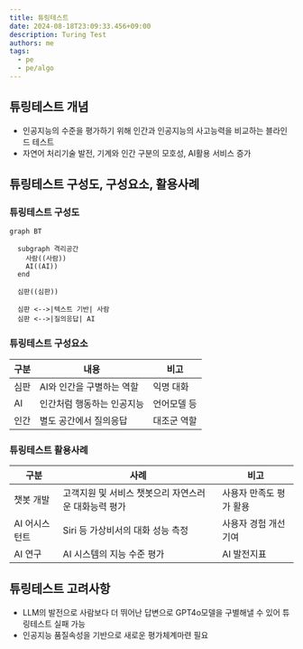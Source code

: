 ```yaml
---
title: 튜링테스트
date: 2024-08-18T23:09:33.456+09:00
description: Turing Test
authors: me
tags:
  - pe
  - pe/algo 
---
```


## 튜링테스트 개념

- 인공지능의 수준을 평가하기 위해 인간과 인공지능의 사고능력을 비교하는 블라인드 테스트
- 자연어 처리기술 발전, 기계와 인간 구분의 모호성, AI활용 서비스 증가

## 튜링테스트 구성도, 구성요소, 활용사례

### 튜링테스트 구성도

```mermaid
graph BT

  subgraph 격리공간
    사람((사람))
    AI((AI))
  end

  심판((심판))

  심판 <-->|텍스트 기반| 사람
  심판 <-->|질의응답| AI
```

### 튜링테스트 구성요소

| 구분 | 내용 | 비고 |
| --- | --- | --- |
| 심판 | AI와 인간을 구별하는 역할 | 익명 대화 |
| AI | 인간처럼 행동하는 인공지능 | 언어모델 등 |
| 인간 | 별도 공간에서 질의응답 | 대조군 역할 |

### 튜링테스트 활용사례

| 구분 | 사례 | 비고 |
| --- | --- | --- |
| 챗봇 개발 | 고객지원 및 서비스 챗봇으리 자연스러운 대화능력 평가 | 사용자 만족도 평가 활용 |
| AI 어시스턴트 | Siri 등 가상비서의 대화 성능 측정 | 사용자 경험 개선 기여 |
| AI 연구 | AI 시스템의 지능 수준 평가 | AI 발전지표 |

## 튜링테스트 고려사항

- LLM의 발전으로 사람보다 더 뛰어난 답변으로 GPT4o모델을 구별해낼 수 있어 튜링테스트 실패 가능
- 인공지능 품질속성을 기반으로 새로운 평가체계마련 필요
